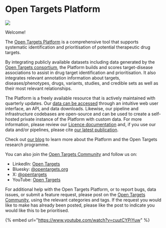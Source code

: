 # Open Targets Platform

![](.gitbook/assets/Open_Targets_Platform_Logo_Documentation.png)

Welcome!

The [Open Targets Platform](https://platform.opentargets.org) is a comprehensive tool that supports systematic identification and prioritisation of potential therapeutic drug targets.

By integrating publicly available datasets including data generated by the [Open Targets consortium](https://www.opentargets.org/), the Platform builds and scores target-disease associations to assist in drug target identification and prioritisation. It also integrates relevant annotation information about targets, diseases/phenotypes, drugs, variants, studies, and credible sets as well as their most relevant relationships.

The Platform is a freely available resource that is actively maintained with quarterly updates. Our [data can be accessed](data-access/) through an intuitive web user interface, an API, and data downloads. Likewise, our pipeline and infrastructure codebases are open-source and can be used to create a self-hosted private instance of the Platform with custom data. For more information, please review our [Licence documentation](licence/) and, if you use our data and/or pipelines, please cite [our latest publication](citation.md).

Check out [our blog](https://blog.opentargets.org) to learn more about the Platform and the Open Targets research programme.

You can also join the [Open Targets Community](https://community.opentargets.org) and follow us on:

* LinkedIn: [Open Targets](https://www.linkedin.com/company/open-targets/)
* Bluesky: [@opentargets.org](https://bsky.app/profile/opentargets.org)
* X: [@opentargets](https://twitter.com/opentargets)
* YouTube: [Open Targets](https://www.youtube.com/opentargets)

For additional help with the Open Targets Platform, or to report bugs, data issues, or submit a feature request, please post on the [Open Targets Community](https://community.opentargets.org/t/welcome-to-the-open-targets-community-forum/838), using the relevant categories and tags. If the request you would like to make has already been posted, please like the post to indicate you would like this to be prioritised.



{% embed url="https://www.youtube.com/watch?v=cuutCYPiYuw" %}
